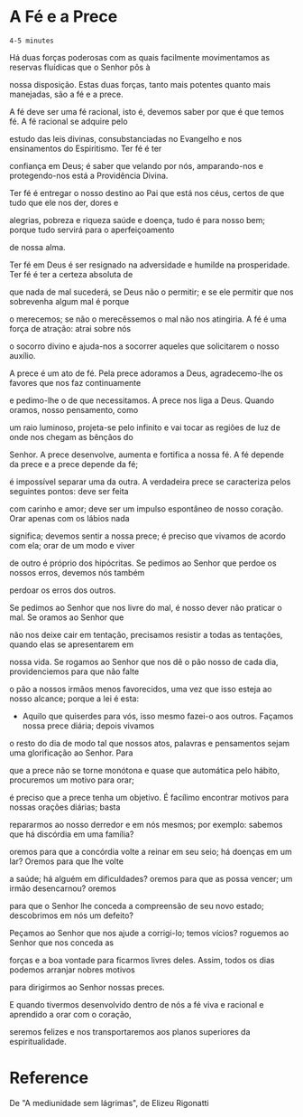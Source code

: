 # A Fé e a Prece
`4-5 minutes`

Há duas forças poderosas com as quais facilmente movimentamos as reservas fluídicas que o Senhor pôs à

nossa disposição. Estas duas forças, tanto mais potentes quanto mais manejadas, são a fé e a prece.

A fé deve ser uma fé racional, isto é, devemos saber por que é que temos fé. A fé racional se adquire pelo

estudo das leis divinas, consubstanciadas no Evangelho e nos ensinamentos do Espiritismo. Ter fé é ter

confiança em Deus; é saber que velando por nós, amparando-nos e protegendo-nos está a Providência Divina.

Ter fé é entregar o nosso destino ao Pai que está nos céus, certos de que tudo que ele nos der, dores e

alegrias, pobreza e riqueza saúde e doença, tudo é para nosso bem; porque tudo servirá para o aperfeiçoamento

de nossa alma.

Ter fé em Deus é ser resignado na adversidade e humilde na prosperidade. Ter fé é ter a certeza absoluta de

que nada de mal sucederá, se Deus não o permitir; e se ele permitir que nos sobrevenha algum mal é porque

o merecemos; se não o merecêssemos o mal não nos atingiria. A fé é uma força de atração: atrai sobre nós

o socorro divino e ajuda-nos a socorrer aqueles que solicitarem o nosso auxílio.

A prece é um ato de fé. Pela prece adoramos a Deus, agradecemo-lhe os favores que nos faz continuamente

e pedimo-lhe o de que necessitamos. A prece nos liga a Deus. Quando oramos, nosso pensamento, como

um raio luminoso, projeta-se pelo infinito e vai tocar as regiões de luz de onde nos chegam as bênçãos do

Senhor. A prece desenvolve, aumenta e fortifica a nossa fé. A fé depende da prece e a prece depende da fé;

é impossível separar uma da outra. A verdadeira prece se caracteriza pelos seguintes pontos: deve ser feita

com carinho e amor; deve ser um impulso espontâneo de nosso coração. Orar apenas com os lábios nada

significa; devemos sentir a nossa prece; é preciso que vivamos de acordo com ela; orar de um modo e viver

de outro é próprio dos hipócritas. Se pedimos ao Senhor que perdoe os nossos erros, devemos nós também

perdoar os erros dos outros.

Se pedimos ao Senhor que nos livre do mal, é nosso dever não praticar o mal. Se oramos ao Senhor que

não nos deixe cair em tentação, precisamos resistir a todas as tentações, quando elas se apresentarem em

nossa vida. Se rogamos ao Senhor que nos dê o pão nosso de cada dia, providenciemos para que não falte

o pão a nossos irmãos menos favorecidos, uma vez que isso esteja ao nosso alcance; porque a lei é esta:

- Aquilo que quiserdes para vós, isso mesmo fazei-o aos outros. Façamos nossa prece diária; depois vivamos

o resto do dia de modo tal que nossos atos, palavras e pensamentos sejam uma glorificação ao Senhor. Para

que a prece não se torne monótona e quase que automática pelo hábito, procuremos um motivo para orar;

é preciso que a prece tenha um objetivo. É facílimo encontrar motivos para nossas orações diárias; basta

repararmos ao nosso derredor e em nós mesmos; por exemplo: sabemos que há discórdia em uma família?

oremos para que a concórdia volte a reinar em seu seio; há doenças em um lar? Oremos para que lhe volte

a saúde; há alguém em dificuldades? oremos para que as possa vencer; um irmão desencarnou? oremos

para que o Senhor lhe conceda a compreensão de seu novo estado; descobrimos em nós um defeito?

Peçamos ao Senhor que nos ajude a corrigi-lo; temos vícios? roguemos ao Senhor que nos conceda as

forças e a boa vontade para ficarmos livres deles. Assim, todos os dias podemos arranjar nobres motivos

para dirigirmos ao Senhor nossas preces.

E quando tivermos desenvolvido dentro de nós a fé viva e racional e aprendido a orar com o coração,

seremos felizes e nos transportaremos aos planos superiores da espiritualidade.

# Reference
De "A mediunidade sem lágrimas", de Elizeu Rigonatti


